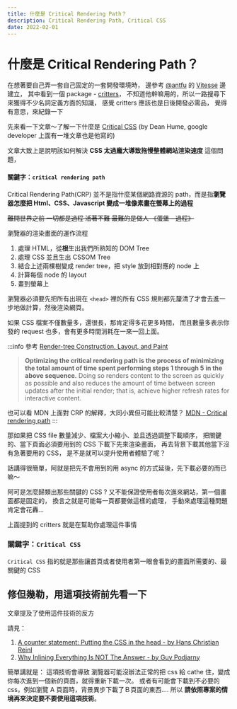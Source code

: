 ```yaml
---
title: 什麼是 Critical Rendering Path？
description: Critical Rendering Path, Critical CSS
date: 2022-02-01
---
```


# 什麼是 Critical Rendering Path？

在想著要自己弄一套自己固定的一套開發環境時，
邊參考 [@antfu](https://github.com/antfu) 的 [Vitesse](https://github.com/antfu/vitesse) 邊建立，
其中看到一個 package - [critters](https://github.com/GoogleChromeLabs/critters)，
不知道他幹嘛用的，所以一路搜尋下來獲得不少名詞定義方面的知識，
感覺 critters 應該也是日後開發必需品，
覺得有意思，來紀錄一下

先來看一下文章～了解一下什麼是 [Critical CSS](https://www.smashingmagazine.com/2015/08/understanding-critical-css/) (by Dean Hume, google developer 上面有一堆文章也是他寫的)

文章大致上是說明該如何解決 **CSS 太過龐大導致拖慢整體網站渲染速度** 這個問題，

#### 關鍵字：`critical rendering path`

Critical Rendering Path(CRP) 並不是指什麼某個網路資源的 path，而是指**瀏覽器怎麼把 Html、CSS、Javascript 變成一堆像素畫在螢幕上的過程**

~~離開世界之前 一切都是過程 活著不難 最難的是做人 《蛋堡 - 過程》~~

瀏覽器的渲染畫面的運作流程

1. 處理 HTML，從**根**生出我們所熟知的 DOM Tree
1. 處理 CSS 並且生出 CSSOM Tree
1. 結合上述兩棵樹變成 render tree，把 style 放到相對應的 node 上
1. 計算每個 node 的 layout
1. 畫到螢幕上

瀏覽器必須要先把所有出現在 `<head>` 裡的所有 CSS 規則都先釐清了才會去進一步地做計算，然後渲染網頁。

如果 CSS 檔案不僅數量多，還很長，那肯定得多花更多時間，
而且數量多表示你發的 request 也多，會有更多時間消耗在一來一回上面。

:::info 參考
[Render-tree Construction, Layout, and Paint](https://developers.google.com/web/fundamentals/performance/critical-rendering-path/render-tree-construction?hl=en)

> **Optimizing the critical rendering path is the process of minimizing the total amount of time spent performing steps 1 through 5 in the above sequence.** Doing so renders content to the screen as quickly as possible and also reduces the amount of time between screen updates after the initial render; that is, achieve higher refresh rates for interactive content.

也可以看 MDN 上面對 CRP 的解釋，大同小異但可能比較清楚？
[MDN - Critical rendering path](https://developer.mozilla.org/en-US/docs/Web/Performance/Critical_rendering_path)
:::

那如果把 CSS file 數量減少、檔案大小縮小、並且透過調整下載順序，
把關鍵的、當下頁面必須要用到的 CSS 下載下先來渲染畫面，
再去背景下載其他當下沒有急著要用的 CSS，
是不是就可以提升使用者體驗了呢？

話講得很簡單，阿就是把先不會用到的用 async 的方式延後，先下載必要的而已嘛～

阿可是怎麼歸類出那些關鍵的 CSS ?
又不能保證使用者每次進來網站，第一個畫面都是固定的，
換言之就是可能每一頁都要做這樣的處理，
手動來處理這種問題肯定會花轟...

上面提到的 critters 就是在幫助你處理這件事情

### 關鍵字：`Critical CSS`

`Critical CSS` 指的就是那些讓首頁或者使用者第一眼會看到的畫面所需要的、最關鍵的 CSS

## 修但幾勒，用這項技術前先看一下

文章提及了使用這件技術的反方

請見：

1. [A counter statement: Putting the CSS in the head - by Hans Christian Reinl](https://medium.com/@drublic/a-counter-statement-putting-the-css-in-the-head-f98103d09ce1)
1. [Why Inlining Everything Is NOT The Answer - by Guy Podjarny](https://calendar.perfplanet.com/2011/why-inlining-everything-is-not-the-answer/)

簡單講就是：
這項技術會導致 瀏覽器可能沒辦法正常的把 css 給 cathe 住，變成你每次進到一個新的頁面，就得重新下載一次。
或者有可能會下載到不必要的 css，例如瀏覽 A 頁面時，背景異步下載了Ｂ頁面的東西....
所以 **請依照專案的情境再來決定要不要使用這項技術**。
